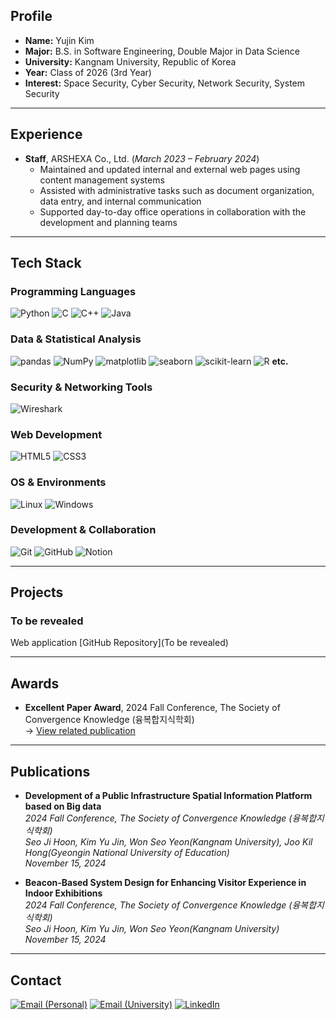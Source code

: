 ## Profile

- **Name:** Yujin Kim  
- **Major:** B.S. in Software Engineering, Double Major in Data Science
- **University:** Kangnam University, Republic of Korea
- **Year:** Class of 2026 (3rd Year)
- **Interest:** Space Security, Cyber Security, Network Security, System Security

---

## Experience

- **Staff**, ARSHEXA Co., Ltd. (*March 2023 – February 2024*)
  - Maintained and updated internal and external web pages using content management systems  
  - Assisted with administrative tasks such as document organization, data entry, and internal communication  
  - Supported day-to-day office operations in collaboration with the development and planning teams

---

## Tech Stack

### Programming Languages  
![Python](https://img.shields.io/badge/Python-3776AB?style=flat&logo=python&logoColor=white)
![C](https://img.shields.io/badge/C-A8B9CC?style=flat&logo=c&logoColor=white)
![C++](https://img.shields.io/badge/C++-00599C?style=flat&logo=c%2B%2B&logoColor=white)
![Java](https://img.shields.io/badge/Java-007396?style=flat&logo=java&logoColor=white)

### Data & Statistical Analysis  
![pandas](https://img.shields.io/badge/pandas-150458?style=flat&logo=pandas&logoColor=white)
![NumPy](https://img.shields.io/badge/NumPy-013243?style=flat&logo=numpy&logoColor=white)
![matplotlib](https://img.shields.io/badge/matplotlib-3776AB?style=flat&logo=matplotlib&logoColor=white)
![seaborn](https://img.shields.io/badge/seaborn-2E3B4E?style=flat)
![scikit-learn](https://img.shields.io/badge/scikit--learn-F7931E?style=flat&logo=scikit-learn&logoColor=white)
![R](https://img.shields.io/badge/R-276DC3?style=flat&logo=r&logoColor=white)
**etc.**

### Security & Networking Tools  
![Wireshark](https://img.shields.io/badge/Wireshark-1679A7?style=flat&logo=wireshark&logoColor=white)

### Web Development  
![HTML5](https://img.shields.io/badge/HTML5-E34F26?style=flat&logo=html5&logoColor=white)
![CSS3](https://img.shields.io/badge/CSS3-1572B6?style=flat&logo=css3&logoColor=white)

### OS & Environments  
![Linux](https://img.shields.io/badge/Linux-FCC624?style=flat&logo=linux&logoColor=black)
![Windows](https://img.shields.io/badge/Windows-0078D6?style=flat&logo=windows&logoColor=white)

### Development & Collaboration  
![Git](https://img.shields.io/badge/Git-F05032?style=flat&logo=git&logoColor=white)
![GitHub](https://img.shields.io/badge/GitHub-181717?style=flat&logo=github&logoColor=white)
![Notion](https://img.shields.io/badge/Notion-000000?style=flat&logo=notion&logoColor=white)

---

## Projects

### To be revealed
Web application
[GitHub Repository](To be revealed)

---

## Awards

- **Excellent Paper Award**, 2024 Fall Conference, The Society of Convergence Knowledge (융복합지식학회)  
  → [View related publication](#development-of-a-public-infrastructure-spatial-information-platform-based-on-big-data)

---

## Publications
<a name="development-of-a-public-infrastructure-spatial-information-platform-based-on-big-data"></a>
- **Development of a Public Infrastructure Spatial Information Platform based on Big data**<br>
  *2024 Fall Conference, The Society of Convergence Knowledge (융복합지식학회)*<br>
  *Seo Ji Hoon, Kim Yu Jin, Won Seo Yeon(Kangnam University), Joo Kil Hong(Gyeongin National University of Education)*<br>
  *November 15, 2024*

- **Beacon-Based System Design for Enhancing Visitor Experience in Indoor Exhibitions**<br>
  *2024 Fall Conference, The Society of Convergence Knowledge (융복합지식학회)*<br>
  *Seo Ji Hoon, Kim Yu Jin, Won Seo Yeon(Kangnam University)*<br>
  *November 15, 2024*
  
---

## Contact

[![Email (Personal)](https://img.shields.io/badge/Email%20(Personal)-yujin.dev@example.com-blue?style=flat&logo=gmail&logoColor=white)](mailto:yjkim031026@gmail.com)
[![Email (University)](https://img.shields.io/badge/Email%20(University)-yujin.kim@kangnam.ac.kr-blue?style=flat&logo=gmail&logoColor=white)](mailto:cpyj126@kangnam.ac.kr)
[![LinkedIn](https://img.shields.io/badge/LinkedIn-Connect-blue?style=flat&logo=linkedin&logoColor=white)](www.linkedin.com/in/yujin-kim-ksk890428)
